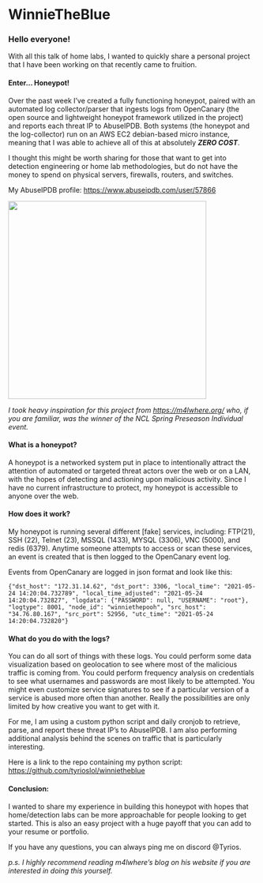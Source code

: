 # WinnieTheBlue

### **Hello everyone!**

With all this talk of home labs, I wanted to quickly share a personal project that I have been working on that recently came to fruition. 
#### Enter… Honeypot!

Over the past week I’ve created a fully functioning honeypot, paired with an automated log collector/parser that ingests logs from OpenCanary (the open source and lightweight honeypot framework utilized in the project) and reports each threat IP to AbuseIPDB. Both systems (the honeypot and the log-collector) run on an AWS EC2 debian-based micro instance, meaning that I was able to achieve all of this at absolutely ***ZERO COST***.

I thought this might be worth sharing for those that want to get into detection engineering or home lab methodologies, but do not have the money to spend on physical servers, firewalls, routers, and switches.

My AbuseIPDB profile: https://www.abuseipdb.com/user/57866

<a href="https://www.abuseipdb.com/user/57866" title="AbuseIPDB is an IP address blacklist for webmasters and sysadmins to report IP addresses engaging in abusive behavior on their networks" alt="AbuseIPDB Contributor Badge">
	<img src="https://www.abuseipdb.com/contributor/57866.svg" style="width: 401px;">
</a>

*I took heavy inspiration for this project from https://m4lwhere.org/ who, if you are familiar, was the winner of the NCL Spring Preseason Individual event.*

#### **What is a honeypot?**

A honeypot is a networked system put in place to intentionally attract the attention of automated or targeted threat actors over the web or on a LAN, with the hopes of detecting and actioning upon malicious activity. Since I have no current infrastructure to protect, my honeypot is accessible to anyone over the web.

#### **How does it work?**

My honeypot is running several different [fake] services, including: FTP(21), SSH (22), Telnet (23), MSSQL (1433), MYSQL (3306), VNC (5000), and redis (6379). Anytime someone attempts to access or scan these services, an event is created that is then logged to the OpenCanary event log. 

Events from OpenCanary are logged in json format and look like this: 

```
{"dst_host": "172.31.14.62", "dst_port": 3306, "local_time": "2021-05-24 14:20:04.732789", "local_time_adjusted": "2021-05-24 14:20:04.732827", "logdata": {"PASSWORD": null, "USERNAME": "root"}, "logtype": 8001, "node_id": "winniethepooh", "src_host": "34.76.80.167", "src_port": 52956, "utc_time": "2021-05-24 14:20:04.732820"}
```

#### **What do you do with the logs?**

You can do all sort of things with these logs. You could perform some data visualization based on geolocation to see where most of the malicious traffic is coming from. You could perform frequency analysis on credentials to see what usernames and passwords are most likely to be attempted. You might even customize service signatures to see if a particular version of a service is abused more often than another. Really the possibilities are only limited by how creative you want to get with it. 

For me, I am using a custom python script and daily cronjob to retrieve, parse, and report these threat IP’s to AbuseIPDB. I am also performing additional analysis behind the scenes on traffic that is particularly interesting. 

Here is a link to the repo containing my python script: https://github.com/tyrioslol/winnietheblue

#### **Conclusion:** 

I wanted to share my experience in building this honeypot with hopes that home/detection labs can be more approachable for people looking to get started. This is also an easy project with a huge payoff that you can add to your resume or portfolio.

If you have any questions, you can always ping me on discord @Tyrios. 

*p.s. I highly recommend reading m4lwhere’s blog on his website if you are interested in doing this yourself.*

